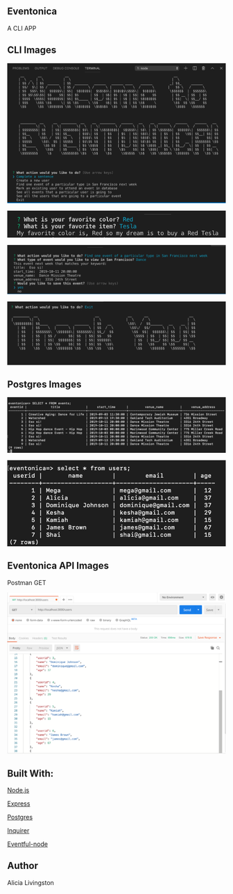 ## Eventonica
A CLI APP

## CLI Images

![Welcome](./EventonicaImages/Welcome.png)

![Sentence](./EventonicaImages/Sentence.png)

![Event](./EventonicaImages/Event.png)

![Exit](./EventonicaImages/Exit.png)

## Postgres Images

![Postgres Events](./EventonicaImages/Events.png)

![Postgres Users](./EventonicaImages/Users.png)

## Eventonica API Images
Postman GET

![Postman](./EventonicaImages/Postman.png)


## Built With:

[Node.js](https://nodejs.org/en/)

[Express](https://expressjs.com) 

[Postgres](https://expressjs.com) 

[Inquirer](https://www.npmjs.com/package/inquirer) 

[Eventful-node](https://www.npmjs.com/package/eventful-node) 

## Author

Alicia Livingston





